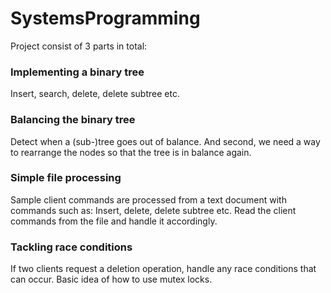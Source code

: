 # SystemsProgramming
Project consist of 3 parts in total:

### Implementing a binary tree ### 
Insert, search, delete, delete subtree etc. 
<br/>
### Balancing the binary tree ###
Detect when a (sub-)tree goes out of balance. And second, we need a way to rearrange the nodes so that the tree is in balance again.
<br/>
### Simple file processing ###
Sample client commands are processed from a text document with commands such as: Insert, delete, delete subtree etc.
Read the client commands from the file and handle it accordingly.
<br/>
### Tackling race conditions ###
If two clients request a deletion operation, handle any race conditions that can occur. Basic idea of how to use mutex locks. 
